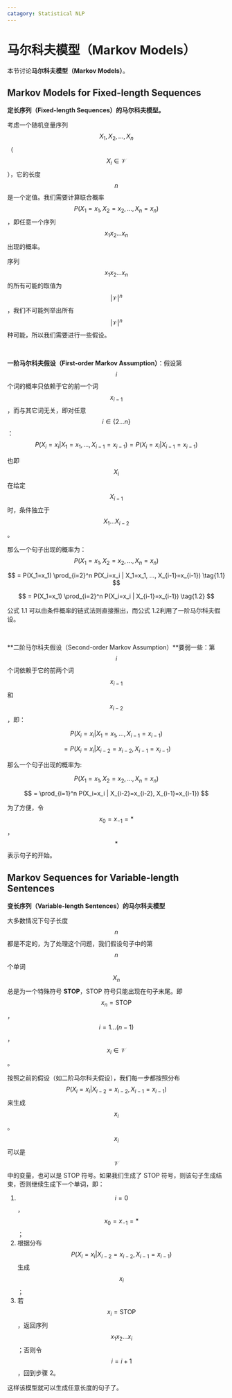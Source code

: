 ```yaml
---
catagory: Statistical NLP
---
```


# 马尔科夫模型（Markov Models）

本节讨论**马尔科夫模型（Markov Models）**。

## Markov Models for Fixed-length Sequences

**定长序列（Fixed-length Sequences）的马尔科夫模型。**

考虑一个随机变量序列 $$X_1, X_2, ... ,X_n$$ （$$X_i \in \mathcal{V}$$），它的长度 $$n$$ 是一个定值。我们需要计算联合概率 $$P(X_1=x_1, X_2=x_2, ..., X_n=x_n)$$，即任意一个序列 $$x_1 x_2 ... x_n$$ 出现的概率。

序列 $$x_1 x_2 ... x_n$$ 的所有可能的取值为 $$|\mathcal{V}|^n$$，我们不可能列举出所有 $$|\mathcal{V}|^n$$ 种可能，所以我们需要进行一些假设。

<br>

**一阶马尔科夫假设（First-order Markov Assumption）**：假设第 $$i$$ 个词的概率只依赖于它的前一个词 $$x_{i-1}$$，而与其它词无关，即对任意 $$i \in \{2 ... n\}$$：
$$
P(X_i=x_i | X_1=x_1, ..., X_{i-1}=x_{i-1}) = P(X_i=x_i | X_{i-1}=x_{i-1})
$$

也即 $$X_i$$ 在给定 $$X_{i-1}$$ 时，条件独立于 $$X_1 ... X_{i-2}$$。

那么一个句子出现的概率为：
$$
P(X_1=x_1, X_2=x_2, ..., X_n=x_n)
$$

$$
= P(X_1=x_1) \prod_{i=2}^n P(X_i=x_i | X_1=x_1, ..., X_{i-1}=x_{i-1}) \tag{1.1}
$$

$$
= P(X_1=x_1) \prod_{i=2}^n P(X_i=x_i | X_{i-1}=x_{i-1}) \tag{1.2}
$$

公式 1.1 可以由条件概率的链式法则直接推出，而公式 1.2​ 利用了一阶马尔科夫假设。

<br>

**二阶马尔科夫假设（Second-order Markov Assumption）**要弱一些：第 $$i$$ 个词依赖于它的前两个词 $$x_{i-1}$$ 和 $$x_{i-2}$$，即：

$$
P(X_i=x_i | X_1=x_1, ..., X_{i-1}=x_{i-1}) 
$$

$$
= P(X_i=x_i | X_{i-2}=x_{i-2}, X_{i-1}=x_{i-1})
$$

那么一个句子出现的概率为:

$$
P(X_1 = x_1, X_2 = x_2, ... , X_n = x_n)
$$

$$
= \prod_{i=1}^n P(X_i=x_i | X_{i-2}=x_{i-2}, X_{i-1}=x_{i-1})
$$

为了方便，令 $$x_0 = x_{-1} = *$$，$$*$$ 表示句子的开始。



## Markov Sequences for Variable-length Sentences

**变长序列（Variable-length Sentences）的马尔科夫模型**

大多数情况下句子长度 $$n$$ 都是不定的，为了处理这个问题，我们假设句子中的第 $$n$$ 个单词 $$X_n$$ 总是为一个特殊符号 **STOP**，STOP 符号只能出现在句子末尾。即 $$x_n = \text{STOP}$$，$$i = 1 ... (n-1)$$，$$x_i \in \mathcal{V}$$。

按照之前的假设（如二阶马尔科夫假设），我们每一步都按照分布 $$P(X_i=x_i | X_{i-2}=x_{i-2}, X_{i-1}=x_{i-1})$$ 来生成 $$x_i$$。$$x_i$$ 可以是 $$\mathcal{V}$$ 中的变量，也可以是 STOP 符号。如果我们生成了 STOP 符号，则该句子生成结束，否则继续生成下一个单词，即：

1. $$i=0$$，$$x_0=x_{-1}=*$$；
2. 根据分布 $$P(X_i=x_i | X_{i-2}=x_{i-2}, X_{i-1}=x_{i-1})$$ 生成 $$x_i$$；
3. 若 $$x_i = \text{STOP}$$，返回序列 $$x_1x_2 ... x_i$$；否则令 $$i=i+1$$，回到步骤 2。

这样该模型就可以生成任意长度的句子了。